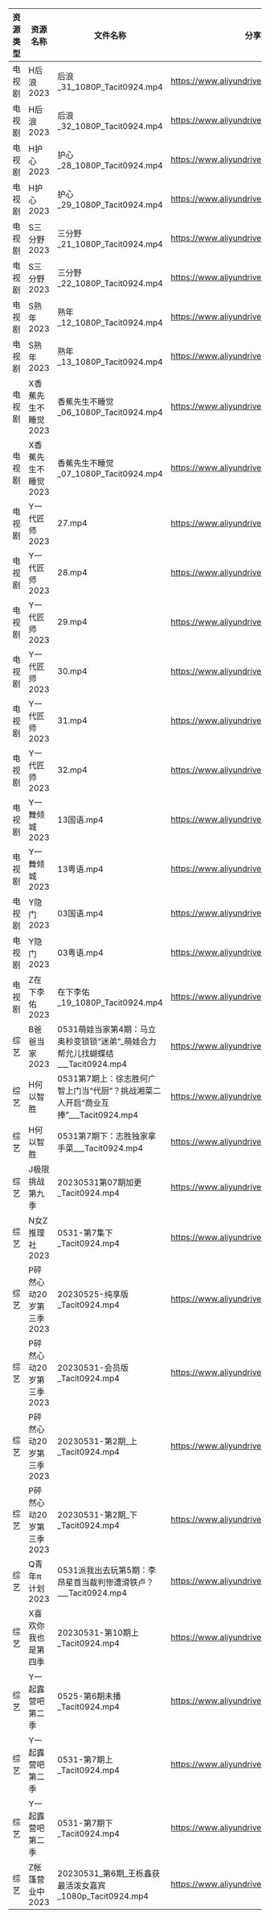 | 资源类型 | 资源名称            | 文件名称                                                  | 分享链接                                      | 更新时间       |
| ---- | --------------- | ----------------------------------------------------- | ----------------------------------------- | ---------- |
| 电视剧  | H后浪2023         | 后浪_31_1080P_Tacit0924.mp4                             | https://www.aliyundrive.com/s/Ez3GKYEjsy9 | 2023-06-01 |
| 电视剧  | H后浪2023         | 后浪_32_1080P_Tacit0924.mp4                             | https://www.aliyundrive.com/s/Ez3GKYEjsy9 | 2023-06-01 |
| 电视剧  | H护心2023         | 护心_28_1080P_Tacit0924.mp4                             | https://www.aliyundrive.com/s/9HkxgS4UCNB | 2023-06-01 |
| 电视剧  | H护心2023         | 护心_29_1080P_Tacit0924.mp4                             | https://www.aliyundrive.com/s/9HkxgS4UCNB | 2023-06-01 |
| 电视剧  | S三分野2023        | 三分野_21_1080P_Tacit0924.mp4                            | https://www.aliyundrive.com/s/grfMSvWbXdD | 2023-06-01 |
| 电视剧  | S三分野2023        | 三分野_22_1080P_Tacit0924.mp4                            | https://www.aliyundrive.com/s/grfMSvWbXdD | 2023-06-01 |
| 电视剧  | S熟年2023         | 熟年_12_1080P_Tacit0924.mp4                             | https://www.aliyundrive.com/s/izBC7e3hvcb | 2023-06-01 |
| 电视剧  | S熟年2023         | 熟年_13_1080P_Tacit0924.mp4                             | https://www.aliyundrive.com/s/izBC7e3hvcb | 2023-06-01 |
| 电视剧  | X香蕉先生不睡觉2023    | 香蕉先生不睡觉_06_1080P_Tacit0924.mp4                        | https://www.aliyundrive.com/s/sDMpNaeEsz3 | 2023-06-01 |
| 电视剧  | X香蕉先生不睡觉2023    | 香蕉先生不睡觉_07_1080P_Tacit0924.mp4                        | https://www.aliyundrive.com/s/sDMpNaeEsz3 | 2023-06-01 |
| 电视剧  | Y一代匠师2023       | 27.mp4                                                | https://www.aliyundrive.com/s/CPda8kkU7Vh | 2023-06-01 |
| 电视剧  | Y一代匠师2023       | 28.mp4                                                | https://www.aliyundrive.com/s/CPda8kkU7Vh | 2023-06-01 |
| 电视剧  | Y一代匠师2023       | 29.mp4                                                | https://www.aliyundrive.com/s/CPda8kkU7Vh | 2023-06-01 |
| 电视剧  | Y一代匠师2023       | 30.mp4                                                | https://www.aliyundrive.com/s/CPda8kkU7Vh | 2023-06-01 |
| 电视剧  | Y一代匠师2023       | 31.mp4                                                | https://www.aliyundrive.com/s/CPda8kkU7Vh | 2023-06-01 |
| 电视剧  | Y一代匠师2023       | 32.mp4                                                | https://www.aliyundrive.com/s/CPda8kkU7Vh | 2023-06-01 |
| 电视剧  | Y一舞倾城2023       | 13国语.mp4                                              | https://www.aliyundrive.com/s/rJHcZFVa1Tf | 2023-06-01 |
| 电视剧  | Y一舞倾城2023       | 13粤语.mp4                                              | https://www.aliyundrive.com/s/rJHcZFVa1Tf | 2023-06-01 |
| 电视剧  | Y隐门2023         | 03国语.mp4                                              | https://www.aliyundrive.com/s/3hQ1KUe4HeE | 2023-06-01 |
| 电视剧  | Y隐门2023         | 03粤语.mp4                                              | https://www.aliyundrive.com/s/3hQ1KUe4HeE | 2023-06-01 |
| 电视剧  | Z在下李佑2023       | 在下李佑_19_1080P_Tacit0924.mp4                           | https://www.aliyundrive.com/s/XDyqjGPExFg | 2023-06-01 |
| 综艺   | B爸爸当家2023       | 0531萌娃当家第4期：马立奥秒变锁锁“迷弟”_萌娃合力帮允儿找蝴蝶结___Tacit0924.mp4   | https://www.aliyundrive.com/s/SqHa3g1TkvY | 2023-06-01 |
| 综艺   | H何以智胜           | 0531第7期上：徐志胜何广智上门当“代厨”？挑战湘菜二人开启“商业互捧”___Tacit0924.mp4 | https://www.aliyundrive.com/s/yKEAMompzvW | 2023-06-01 |
| 综艺   | H何以智胜           | 0531第7期下：志胜独家拿手菜___Tacit0924.mp4                      | https://www.aliyundrive.com/s/yKEAMompzvW | 2023-06-01 |
| 综艺   | J极限挑战第九季        | 20230531第07期加更_Tacit0924.mp4                          | https://www.aliyundrive.com/s/bs3kspWT7LF | 2023-06-01 |
| 综艺   | N女Z推理社2023      | 0531-第7集下_Tacit0924.mp4                               | https://www.aliyundrive.com/s/RA6dKYNxzLz | 2023-06-01 |
| 综艺   | P砰然心动20岁第三季2023 | 20230525-纯享版_Tacit0924.mp4                            | https://www.aliyundrive.com/s/vX9oHZyPy6Y | 2023-06-01 |
| 综艺   | P砰然心动20岁第三季2023 | 20230531-会员版_Tacit0924.mp4                            | https://www.aliyundrive.com/s/vX9oHZyPy6Y | 2023-06-01 |
| 综艺   | P砰然心动20岁第三季2023 | 20230531-第2期_上_Tacit0924.mp4                          | https://www.aliyundrive.com/s/vX9oHZyPy6Y | 2023-06-01 |
| 综艺   | P砰然心动20岁第三季2023 | 20230531-第2期_下_Tacit0924.mp4                          | https://www.aliyundrive.com/s/vX9oHZyPy6Y | 2023-06-01 |
| 综艺   | Q青年π计划2023      | 0531派我出去玩第5期：李昂星首当裁判惨遭滑铁卢？___Tacit0924.mp4            | https://www.aliyundrive.com/s/PReFQ8C6eAn | 2023-06-01 |
| 综艺   | X喜欢你我也是第四季      | 20230531-第10期上_Tacit0924.mp4                          | https://www.aliyundrive.com/s/rA7sxekEMmS | 2023-06-01 |
| 综艺   | Y一起露营吧第二季       | 0525-第6期未播_Tacit0924.mp4                              | https://www.aliyundrive.com/s/Fn5hroTsXMn | 2023-06-01 |
| 综艺   | Y一起露营吧第二季       | 0531-第7期上_Tacit0924.mp4                               | https://www.aliyundrive.com/s/Fn5hroTsXMn | 2023-06-01 |
| 综艺   | Y一起露营吧第二季       | 0531-第7期下_Tacit0924.mp4                               | https://www.aliyundrive.com/s/Fn5hroTsXMn | 2023-06-01 |
| 综艺   | Z帐篷营业中2023      | 20230531_第6期_王栎鑫获最活泼女嘉宾_1080p_Tacit0924.mp4           | https://www.aliyundrive.com/s/kuFKKtM2Nz1 | 2023-06-01 |
